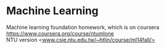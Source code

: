 Machine Learning
================

Machine learning foundation homework, which is on coursera <https://www.coursera.org/course/ntumlone>  
NTU version <www.csie.ntu.edu.tw/~htlin/course/ml14fall/>


